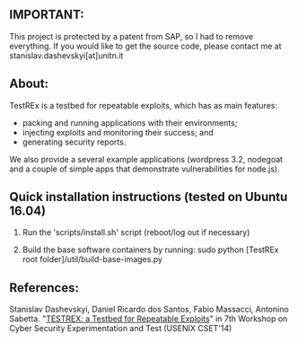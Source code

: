 IMPORTANT: 
------------------------------------------------------
This project is protected by a patent from SAP, so I had to remove everything. If you
would like to get the source code, please contact me at stanislav.dashevskyi[at]unitn.it


About:
------------------------------------------------------
TestREx is a testbed for repeatable exploits, which has as main features: 
* packing and running applications with their environments; 
* injecting exploits and monitoring their success; and
* generating security reports. 

We also provide a several example applications (wordpress 3.2, nodegoat and a couple of 
simple apps that demonstrate vulnerabilities for node.js).


Quick installation instructions (tested on Ubuntu 16.04)
------------------------------------------------------
1. Run the 'scripts/install.sh' script (reboot/log out if necessary)

2. Build the base software containers by running:
    sudo python [TestREx root folder]/util/build-base-images.py


References:
------------------------------------------------------
Stanislav Dashevskyi, Daniel Ricardo dos Santos, Fabio Massacci, Antonino Sabetta. "[TESTREX: a Testbed for Repeatable Exploits](https://www.usenix.org/conference/cset14/workshop-program/presentation/dashevskyi)" in 7th Workshop on Cyber Security Experimentation and Test (USENIX CSET'14)
